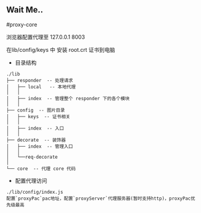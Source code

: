 Wait Me..
---

#proxy-core

浏览器配置代理至
127.0.0.1   8003

在lib/config/keys 中 安装 root.crt 证书到电脑

* 目录结构

```shell
./lib
├── responder  -- 处理请求
│   ├── local   -- 本地代理
│   │   
│   ├── index  -- 管理整个 responder 下的各个模块
│   │
├── config  -- 图片目录
│   ├── keys  -- 证书相关
│   │   
│   ├── index  -- 入口
│   │   
├── decorate  -- 装饰器 
│   ├── index  -- 管理入口
│   │   
│   └──req-decorate
│   
└── core  -- 代理 core 代码
```

* 配置代理访问

```shell
./lib/config/index.js
配置`proxyPac`pac地址，配置`proxyServer`代理服务器(暂时支持http)，proxyPac优先级最高
```
